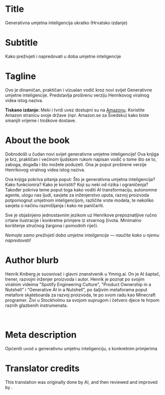 # Title

Generativna umjetna inteligencija ukratko (Hrvatsko izdanje)

# Subtitle

Kako preživjeti i napredovati u doba umjetne inteligencije

# Tagline

<p>Ovo je dinamičan, praktičan i vizualan vodič kroz novi svijet Generativne umjetne inteligencije. Predstavlja proširenu verziju Henrikovog viralnog videa istog naziva. </p><p> </p><p><strong>Tiskano izdanje: </strong>Meki i tvrdi uvez dostupni su na <a href="https://www.amazon.com/Generative-AI-Nutshell-Survive-Thrive/dp/B0DTK6ZVWX" target="_blank">Amazonu</a>. Koristite Amazon stranicu svoje države (npr. Amazon.se za Švedsku) kako biste smanjili vrijeme i troškove dostave.</p>

# About the book

<p>Dobrodošli u čudan novi svijet generativne umjetne inteligencije! Ova knjiga je brz, praktičan i većinom ljudskom rukom napisan vodič o tome što se to, zaboga, događa i što možete poduzeti. Ona je poput proširene verzije Henrikovog viralnog videa istog naziva.</p><p> </p><p>Ova knjiga pokriva pitanja poput: Što je generativna umjetna inteligencija? Kako funkcionira? Kako je koristiti? Koji su neki od rizika i ograničenja? Također pokriva teme poput toga kako voditi AI transformaciju, autonomne agente, ulogu nas ljudi, savjete za inženjerstvo uputa, razvoj proizvoda potpomognut umjetnom inteligencijom, različite vrste modela, te nekoliko savjeta o načinu razmišljanja i kako ne paničariti.</p><p> </p><p>Sve je objašnjeno jednostavnim jezikom uz Henrikove prepoznatljive ručno crtane ilustracije i konkretne primjere iz stvarnog života. Minimalno korištenje stručnog žargona i pomodnih riječi.</p><p> </p><p><em>Nemojte samo preživjeti doba umjetne inteligencije — naučite kako u njemu napredovati!</em></p>

# Author blurb

<p>Henrik Kniberg je suosnivač i glavni znanstvenik u Ymnig.ai. On je AI šaptač, trener, razvojni inženjer proizvoda i autor. Henrik je poznat po svojim viralnim videima "Spotify Engineering Culture", "Product Ownership in a Nutshell" i "Generative AI in a Nutshell", po šaljivim metaforama poput metafore skateboarda za razvoj proizvoda, te po svom radu kao Minecraft programer. Živi u Stockholmu sa svojom suprugom i četvero djece te hrpom raznih glazbenih instrumenata.</p><p><br></p>

# Meta description

Općeniti uvod u generativnu umjetnu inteligenciju, s konkretnim primjerima

# Translator credits

This translation was originally done by AI, and then reviewed and improved by <insert your name here>.
